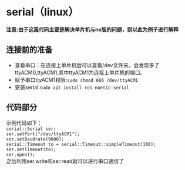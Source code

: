 # serial（linux）
**注意:由于这篇代码主要是解决单片机与nx版的问题，则以此为例子进行解释**  
## 连接前的准备
* 查看串口：在连接上单片机后可以查看/dev文件夹，会发现多了ttyACM0,ttyACM1,其中ttyACM1为连接上单片机的端口。  
* 赋予串口ttyACM1权限:`sudo chmod 666 /dev/ttyACM1`
* 安装serial:`sudo apt install ros-noetic-serial`
## 代码部分
示例代码如下：  
`serial::Serial ser;`  
`ser.setPort("/dev/ttyACM1");`  
`ser.setBaudrate(9600);`  
`serial::Timeout to = serial::Timeout::simpleTimeout(100);`  
`ser.setTimeout(to);`  
`ser.open();`  
之后利用ser.write和ser.read就可以进行串口通信了
